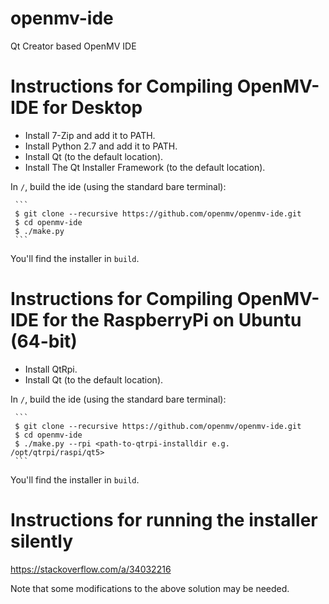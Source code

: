 # openmv-ide #
Qt Creator based OpenMV IDE

Instructions for Compiling OpenMV-IDE for Desktop
=================================================

* Install 7-Zip and add it to PATH.
* Install Python 2.7 and add it to PATH.
* Install Qt (to the default location).
* Install The Qt Installer Framework (to the default location).

In `/`, build the ide (using the standard bare terminal):

     ```
     $ git clone --recursive https://github.com/openmv/openmv-ide.git
     $ cd openmv-ide
     $ ./make.py
     ```

You'll find the installer in `build`.

Instructions for Compiling OpenMV-IDE for the RaspberryPi on Ubuntu (64-bit)
============================================================================

* Install QtRpi.
* Install Qt (to the default location).

In `/`, build the ide (using the standard bare terminal):

     ```
     $ git clone --recursive https://github.com/openmv/openmv-ide.git
     $ cd openmv-ide
     $ ./make.py --rpi <path-to-qtrpi-installdir e.g. /opt/qtrpi/raspi/qt5>
     ```

You'll find the installer in `build`.

Instructions for running the installer silently
===============================================

https://stackoverflow.com/a/34032216

Note that some modifications to the above solution may be needed.
